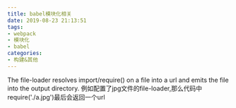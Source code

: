 ```yaml
---
title: babel模块化相关
date: 2019-08-23 21:13:51
tags: 
- webpack
- 模块化
- babel
categories: 
- 构建&其他
---
```

The file-loader resolves import/require() on a file into a url and emits the file into the output directory.
例如配置了jpg文件的file-loader,那么代码中require('./a.jpg')最后会返回一个url